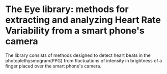 # The Eye library: methods for extracting and analyzing Heart Rate Variability from a smart phone's camera

The library consists of methods designed to detect heart beats in the photoplethysmogram(PPG) from fluctuations of intensity in brightness of a finger placed over the smart phone's camera.
